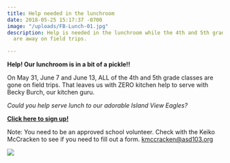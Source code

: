 ```yaml
---
title: Help needed in the lunchroom
date: 2018-05-25 15:17:37 -0700
image: "/uploads/FB-Lunch-01.jpg"
description: Help is needed in the lunchroom while the 4th and 5th grade kitchen helpers
  are away on field trips.

---
```

**Help! Our lunchroom is in a bit of a pickle!!**

On May 31, June 7 and June 13, ALL of the 4th and 5th grade classes are gone on field trips. That leaves us with ZERO kitchen help to serve with Becky Burch, our kitchen guru.

_Could you help serve lunch to our adorable Island View Eagles?_ 

[**Click here to sign up!**](http://bit.ly/2018lunchhelp "http://bit.ly/2018lunchhelp")

Note: You need to be an approved school volunteer. Check with the Keiko McCracken to see if you need to fill out a form. kmccracken@asd103.org

![](/uploads/FB-Lunch2-01.jpg)